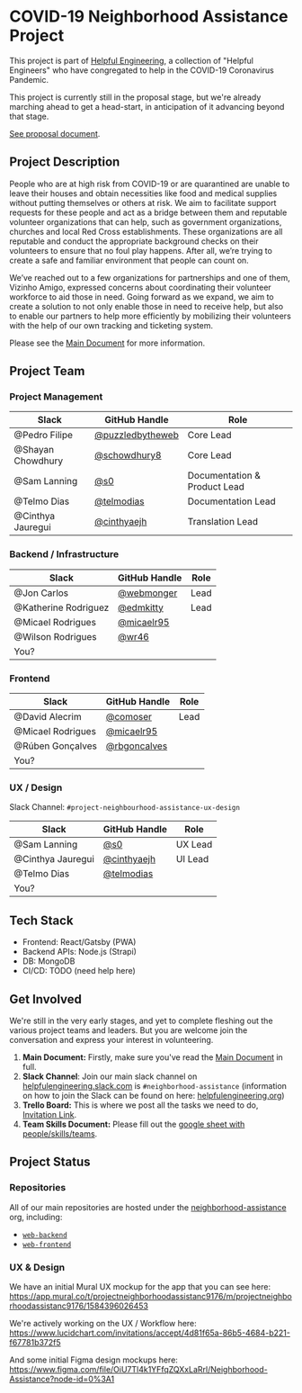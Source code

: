 # COVID-19 Neighborhood Assistance Project

This project is part of [Helpful Engineering](hhttps://www.helpfulengineering.org/),
a collection of "Helpful Engineers"
who have congregated to help in the COVID-19 Coronavirus Pandemic.

This project is currently still in the proposal stage,
but we're already marching ahead to get a head-start,
in anticipation of it advancing beyond that stage.

[See proposal document](https://github.com/Helpful-Engineers/resources/blob/master/software/proposals/neighbourhood_assistance.md).

## Project Description

People who are at high risk from COVID-19 or are quarantined are unable to leave their houses and obtain necessities like food and medical supplies without putting themselves or others at risk. We aim to facilitate support requests for these people and act as a bridge between them and reputable volunteer organizations that can help, such as government organizations, churches and local Red Cross establishments. These organizations are all reputable and conduct the appropriate background checks on their volunteers to ensure that no foul play happens. After all, we’re trying to create a safe and familiar environment that people can count on.

We’ve reached out to a few organizations for partnerships and one of them, Vizinho Amigo, expressed concerns about coordinating their volunteer workforce to aid those in need. Going forward as we expand, we aim to create a solution to not only enable those in need to receive help, but also to enable our partners to help more efficiently by mobilizing their volunteers with the help of our own tracking and ticketing system.

Please see the [Main Document](https://docs.google.com/document/d/1sdKn4K2cJfs3yRD1Xl4iGxLw9T3bNI2TeSHNygV22vQ/edit#heading=h.3kjpfzif6i5g)
for more information.

## Project Team

### Project Management

| Slack              | GitHub Handle                                          | Role                         |
|--------------------|--------------------------------------------------------|------------------------------|
| @Pedro Filipe      | [@puzzledbytheweb](https://github.com/puzzledbytheweb) | Core Lead                    |
| @Shayan Chowdhury  | [@schowdhury8](https://github.com/schowdhury8)         | Core Lead                    |
| @Sam Lanning       | [@s0](https://github.com/s0)                           | Documentation & Product Lead |
| @Telmo Dias        | [@telmodias](https://github.com/telmodias)             | Documentation Lead           |
| @Cinthya Jauregui  | [@cinthyaejh](https://github.com/cinthyaejh)           | Translation Lead             |

### Backend / Infrastructure

| Slack                | GitHub Handle                                          | Role |
|----------------------|--------------------------------------------------------|------|
| @Jon Carlos          | [@webmonger](https://github.com/webmonger)             | Lead |
| @Katherine Rodriguez | [@edmkitty](https://github.com/edmkitty)               | Lead |
| @Micael Rodrigues    | [@micaelr95](https://github.com/micaelr95)             |      |
| @Wilson Rodrigues    | [@wr46](https://github.com/wr46)                       |      |
| You?                 |                                                        |      |

### Frontend

| Slack                | GitHub Handle                                          | Role |
|----------------------|--------------------------------------------------------|------|
| @David Alecrim       | [@comoser](https://github.com/comoser)                 | Lead |
| @Micael Rodrigues    | [@micaelr95](https://github.com/micaelr95)             |      |
| @Rúben Gonçalves     | [@rbgoncalves](https://github.com/rbgoncalves)         |      |
| You?                 |                                                        |      |

### UX / Design

Slack Channel: `#project-neighbourhood-assistance-ux-design`

| Slack                | GitHub Handle                                          | Role        |
|----------------------|--------------------------------------------------------|-------------|
| @Sam Lanning         | [@s0](https://github.com/s0)                           | UX Lead     |
| @Cinthya Jauregui    | [@cinthyaejh](https://github.com/cinthyaejh)           | UI Lead     |
| @Telmo Dias          | [@telmodias](https://github.com/telmodias)             |             |
| You?                 |                                                        |             |

## Tech Stack

* Frontend: React/Gatsby (PWA)
* Backend APIs: Node.js (Strapi)
* DB: MongoDB
* CI/CD: TODO (need help here)

## Get Involved

We're still in the very early stages,
and yet to complete fleshing out the various project teams and leaders.
But you are welcome join the conversation and express your interest in
volunteering.

1. **Main Document:** Firstly, make sure you've read the
  [Main Document](https://docs.google.com/document/d/1sdKn4K2cJfs3yRD1Xl4iGxLw9T3bNI2TeSHNygV22vQ/edit#heading=h.3kjpfzif6i5g)
  in full.
2. **Slack Channel**: Join our main slack channel on
  [helpfulengineering.slack.com](https://helpfulengineering.slack.com/) is
  `#neighborhood-assistance`
  (information on how to join the Slack can be found on here:
  [helpfulengineering.org](https://www.helpfulengineering.org/))
3. **Trello Board:** This is where we post all the tasks we need to do,
  [Invitation Link](https://trello.com/invite/b/2QLITR5U/4375c4a349da8a7a88d8302368899a62/neighbourhood-assistance).
4. **Team Skills Document:** Please fill out the
  [google sheet with people/skills/teams](https://docs.google.com/spreadsheets/d/1HOhIguRcVHtiFq7fGSgdDP_XMhWLiDh_PsFm0X7U_8c/edit#gid=0).

## Project Status

### Repositories

All of our main repositories are hosted under the
[neighborhood-assistance](https://github.com/neighborhood-assistance) org,
including:
  * [`web-backend`](https://github.com/neighborhood-assistance/web-backend)
  * [`web-frontend`](https://github.com/neighborhood-assistance/web-frontend)

### UX & Design

We have an initial Mural UX mockup for the app that you can see here:
https://app.mural.co/t/projectneighborhoodassistanc9176/m/projectneighborhoodassistanc9176/1584396026453

We're actively working on the UX / Workflow here: https://www.lucidchart.com/invitations/accept/4d81f65a-86b5-4684-b221-f67781b372f5

And some initial Figma design mockups here: https://www.figma.com/file/OiU7Tl4k1YFfqZQXxLaRrl/Neighborhood-Assistance?node-id=0%3A1



